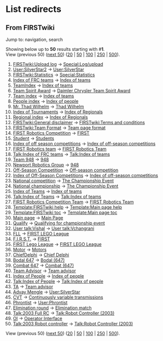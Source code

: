 # List redirects

## From FIRSTwiki

Jump to: navigation, search

Showing below up to **50** results starting with #**1**.<br>
View (previous 50) ([next 50](/index.php?title=Special:Listredirects&limit=50&offset=50)) ([20](/index.php?title=Special:Listredirects&limit=20&offset=0) | [50](/index.php?title=Special:Listredirects&limit=50&offset=0) | [100](/index.php?title=Special:Listredirects&limit=100&offset=0) | [250](/index.php?title=Special:Listredirects&limit=250&offset=0) | [500](/index.php?title=Special:Listredirects&limit=500&offset=0)).

1. [FIRSTwiki:Upload log](/index.php?title=FIRSTwiki:Upload_log&redirect=no "FIRSTwiki:Upload log") -> [Special:Log/upload](Special:Log/upload "Special:Log/upload")
2. [User:SilverStar2](/index.php?title=User:SilverStar2&redirect=no "User:SilverStar2") -> [User:SilverStar](User:SilverStar "User:SilverStar")
3. [FIRSTwiki:Statistics](/index.php?title=FIRSTwiki:Statistics&redirect=no "FIRSTwiki:Statistics") -> [Special:Statistics](Special:Statistics "Special:Statistics")
4. [Index of FRC teams](/index.php?title=Index_of_FRC_teams&redirect=no "Index of FRC teams") -> [Index of teams](Index_of_teams "Index of teams")
5. [TeamIndex](/index.php?title=TeamIndex&redirect=no "TeamIndex") -> [Index of teams](Index_of_teams "Index of teams")
6. [Team Spirit Award](/index.php?title=Team_Spirit_Award&redirect=no "Team Spirit Award") -> [Daimler Chrysler Team Spirit Award](Daimler_Chrysler_Team_Spirit_Award "Daimler Chrysler Team Spirit Award")
7. [Team index](/index.php?title=Team_index&redirect=no "Team index") -> [Index of teams](Index_of_teams "Index of teams")
8. [People index](/index.php?title=People_index&redirect=no "People index") -> [Index of people](Index_of_people "Index of people")
9. [Mr. Thad Wilhelm](/index.php?title=Mr._Thad_Wilhelm&redirect=no "Mr. Thad Wilhelm") -> [Thad Wilhelm](Thad_Wilhelm "Thad Wilhelm")
10. [Index of Tournaments](/index.php?title=Index_of_Tournaments&redirect=no "Index of Tournaments") -> [Index of Regionals](Index_of_Regionals "Index of Regionals")
11. [Regional index](/index.php?title=Regional_index&redirect=no "Regional index") -> [Index of Regionals](Index_of_Regionals "Index of Regionals")
12. [FIRSTwiki:General disclaimer](/index.php?title=FIRSTwiki:General_disclaimer&redirect=no "FIRSTwiki:General disclaimer") -> [FIRSTwiki:Terms and conditions](FIRSTwiki:Terms_and_conditions "FIRSTwiki:Terms and conditions")
13. [FIRSTwiki:Team Format](/index.php?title=FIRSTwiki:Team_Format&redirect=no "FIRSTwiki:Team Format") -> [Team page format](/index.php?title=Team_page_format&action=edit "Team page format")
14. [FIRST Robotics Competition](/index.php?title=FIRST_Robotics_Competition&redirect=no "FIRST Robotics Competition") -> [FIRST](first)
15. [Student](/index.php?title=Student&redirect=no "Student") -> [Students](Students "Students")
16. [Index of off season competitions](/index.php?title=Index_of_off_season_competitions&redirect=no "Index of off season competitions") -> [Index of off-season competitions](Index_of_off-season_competitions "Index of off-season competitions")
17. [FIRST Robotics team](/index.php?title=FIRST_Robotics_team&redirect=no "FIRST Robotics team") -> [FIRST Robotics Team](FIRST_Robotics_Team "FIRST Robotics Team")
18. [Talk:Index of FRC teams](/index.php?title=Talk:Index_of_FRC_teams&redirect=no "Talk:Index of FRC teams") -> [Talk:Index of teams](Talk:Index_of_teams "Talk:Index of teams")
19. [Team 948](/index.php?title=Team_948&redirect=no "Team 948") -> [948](948 "948")
20. [Newport Robotics Group](/index.php?title=Newport_Robotics_Group&redirect=no "Newport Robotics Group") -> [948](948 "948")
21. [Off-Season Competition](/index.php?title=Off-Season_Competition&redirect=no "Off-Season Competition") -> [Off-season competition](Off-season_competition "Off-season competition")
22. [Index of Off-Season Competitions](/index.php?title=Index_of_Off-Season_Competitions&redirect=no "Index of Off-Season Competitions") -> [Index of off-season competitions](Index_of_off-season_competitions "Index of off-season competitions")
23. [National competition](/index.php?title=National_competition&redirect=no "National competition") -> [The Championship Event](The_Championship_Event "The Championship Event")
24. [National championship](/index.php?title=National_championship&redirect=no "National championship") -> [The Championship Event](The_Championship_Event "The Championship Event")
25. [Index of Teams](/index.php?title=Index_of_Teams&redirect=no "Index of Teams") -> [Index of teams](Index_of_teams "Index of teams")
26. [Talk:Index of Teams](/index.php?title=Talk:Index_of_Teams&redirect=no "Talk:Index of Teams") -> [Talk:Index of teams](Talk:Index_of_teams "Talk:Index of teams")
27. [FIRST Robotics Competition Team](/index.php?title=FIRST_Robotics_Competition_Team&redirect=no "FIRST Robotics Competition Team") -> [FIRST Robotics Team](FIRST_Robotics_Team "FIRST Robotics Team")
28. [Template:FIRSTwiki help](/index.php?title=Template:FIRSTwiki_help&redirect=no "Template:FIRSTwiki help") -> [Template:Main page help](Template:Main_page_help "Template:Main page help")
29. [Template:FIRSTwiki toc](/index.php?title=Template:FIRSTwiki_toc&redirect=no "Template:FIRSTwiki toc") -> [Template:Main page toc](Template:Main_page_toc "Template:Main page toc")
30. [Main page](/index.php?title=Main_page&redirect=no "Main page") -> [Main Page](Main_Page "Main Page")
31. [Qualify](/index.php?title=Qualify&redirect=no "Qualify") -> [Qualifying for championship event](Qualifying_for_championship_event "Qualifying for championship event")
32. [User talk:Vishal](/index.php?title=User_talk:Vishal&redirect=no "User talk:Vishal") -> [User talk:Vchangrani](User_talk:Vchangrani "User talk:Vchangrani")
33. [FLL](/index.php?title=FLL&redirect=no "FLL") -> [FIRST LEGO League](FIRST_LEGO_League "FIRST LEGO League")
34. [F.I.R.S.T.](/index.php?title=F.I.R.S.T.&redirect=no "F.I.R.S.T.") -> [FIRST](first)
35. [FIRST Lego League](/index.php?title=FIRST_Lego_League&redirect=no "FIRST Lego League") -> [FIRST LEGO League](FIRST_LEGO_League "FIRST LEGO League")
36. [Motor](/index.php?title=Motor&redirect=no "Motor") -> [Motors](Motors "Motors")
37. [ChiefDelphi](/index.php?title=ChiefDelphi&redirect=no "ChiefDelphi") -> [Chief Delphi](Chief_Delphi "Chief Delphi")
38. [Bodal 647](/index.php?title=Bodal_647&redirect=no "Bodal 647") -> [Bodal (647)](Bodal_%28647%29 "Bodal \(647\)")
39. [Combat 647](/index.php?title=Combat_647&redirect=no "Combat 647") -> [Combat (647)](Combat_%28647%29 "Combat \(647\)")
40. [Team Advisor](/index.php?title=Team_Advisor&redirect=no "Team Advisor") -> [Team advisor](Team_advisor "Team advisor")
41. [Index of People](/index.php?title=Index_of_People&redirect=no "Index of People") -> [Index of people](Index_of_people "Index of people")
42. [Talk:Index of People](/index.php?title=Talk:Index_of_People&redirect=no "Talk:Index of People") -> [Talk:Index of people](Talk:Index_of_people "Talk:Index of people")
43. [TA](/index.php?title=TA&redirect=no "TA") -> [Team advisor](Team_advisor "Team advisor")
44. [Advay Mengle](/index.php?title=Advay_Mengle&redirect=no "Advay Mengle") -> [User:SilverStar](User:SilverStar "User:SilverStar")
45. [CVT](/index.php?title=CVT&redirect=no "CVT") -> [Continuously variable transmissions](Continuously_variable_transmissions "Continuously variable transmissions")
46. [Phrontist](/index.php?title=Phrontist&redirect=no "Phrontist") -> [User:Phrontist](User:Phrontist "User:Phrontist")
47. [Elimination round](/index.php?title=Elimination_round&redirect=no "Elimination round") -> [Elimination match](Elimination_match "Elimination match")
48. [Talk:2003 Full RC](/index.php?title=Talk:2003_Full_RC&redirect=no "Talk:2003 Full RC") -> [Talk:Robot Controller (2003)](Talk:Robot_Controller_%282003%29 "Talk:Robot Controller \(2003\)")
49. [OI](/index.php?title=OI&redirect=no "OI") -> [Operator Interface](operator-interface)
50. [Talk:2003 Robot controller](/index.php?title=Talk:2003_Robot_controller&redirect=no "Talk:2003 Robot controller") -> [Talk:Robot Controller (2003)](Talk:Robot_Controller_%282003%29 "Talk:Robot Controller \(2003\)")

View (previous 50) ([next 50](/index.php?title=Special:Listredirects&limit=50&offset=50)) ([20](/index.php?title=Special:Listredirects&limit=20&offset=0) | [50](/index.php?title=Special:Listredirects&limit=50&offset=0) | [100](/index.php?title=Special:Listredirects&limit=100&offset=0) | [250](/index.php?title=Special:Listredirects&limit=250&offset=0) | [500](/index.php?title=Special:Listredirects&limit=500&offset=0)).
